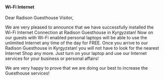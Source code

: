 #### Wi-Fi Internet

Dear Radison Guesthouse Visitor,

We are very pleased to announce that we have successfully installed the Wi-Fi Internet Connection at Radison Guesthouse in Kyrgyzstan! Now on our guests with Wi-Fi enabled personal laptops will be able to use the unlimited Internet any time of the day for FREE. Once you arrive to our Radison Guesthouse in Kyrgyzstan! you will not have to look for the nearest Internet Shop any more. Just turn on your laptop and use our Internet services for your business or personal affairs!

We are very happy to prove that we are doing our best to increase the Guesthouse services!